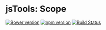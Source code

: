 jsTools: Scope
================
[![Bower version](https://badge.fury.io/bo/jstools-scope.svg)](http://badge.fury.io/bo/jstools-scope)
[![npm version](https://badge.fury.io/js/jstools-scope.svg)](http://badge.fury.io/js/jstools-scope)
[![Build Status](https://travis-ci.org/jstools/scope.svg?branch=master)](https://travis-ci.org/jstools/scope)
